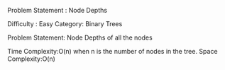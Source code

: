 Problem Statement : Node Depths

Difficulty : Easy
Category: Binary Trees

Problem Statement: Node Depths of all the nodes

Time Complexity:O(n) when n is the number of nodes in the tree.
Space Complexity:O(n)